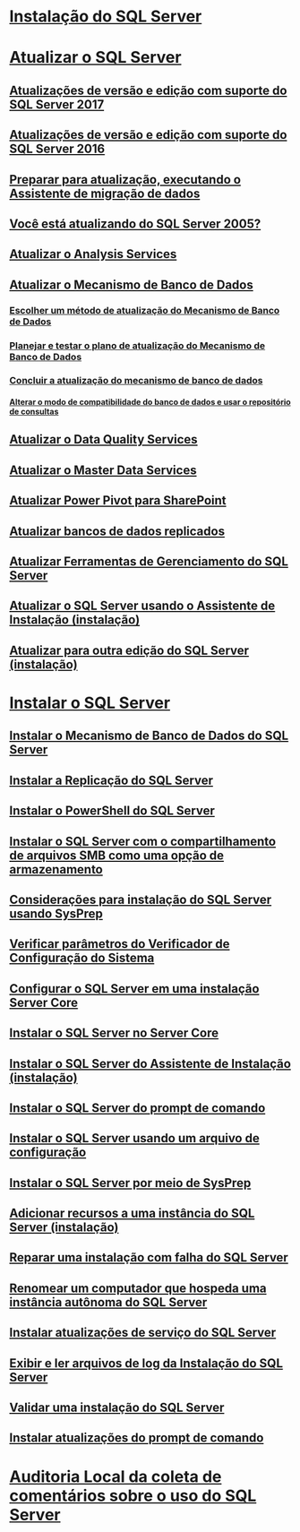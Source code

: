 # [Instalação do SQL Server](installation-for-sql-server.md)  
# [Atualizar o SQL Server](upgrade-sql-server.md)  
## [Atualizações de versão e edição com suporte do SQL Server 2017](supported-version-and-edition-upgrades-2017.md)  
## [Atualizações de versão e edição com suporte do SQL Server 2016](supported-version-and-edition-upgrades.md)  
## [Preparar para atualização, executando o Assistente de migração de dados](prepare-for-upgrade-by-running-data-migration-assistant.md)  
## [Você está atualizando do SQL Server 2005?](are-you-upgrading-from-sql-server-2005.md)  
## [Atualizar o Analysis Services](upgrade-analysis-services.md)  
## [Atualizar o Mecanismo de Banco de Dados](upgrade-database-engine.md)  
### [Escolher um método de atualização do Mecanismo de Banco de Dados](choose-a-database-engine-upgrade-method.md)  
### [Planejar e testar o plano de atualização do Mecanismo de Banco de Dados](plan-and-test-the-database-engine-upgrade-plan.md)  
### [Concluir a atualização do mecanismo de banco de dados](complete-the-database-engine-upgrade.md)  
#### [Alterar o modo de compatibilidade do banco de dados e usar o repositório de consultas](change-the-database-compatibility-mode-and-use-the-query-store.md)  
## [Atualizar o Data Quality Services](upgrade-data-quality-services.md)  
## [Atualizar o Master Data Services](upgrade-master-data-services.md)  
## [Atualizar Power Pivot para SharePoint](upgrade-power-pivot-for-sharepoint.md)  
## [Atualizar bancos de dados replicados](upgrade-replicated-databases.md)  
## [Atualizar Ferramentas de Gerenciamento do SQL Server](upgrade-sql-server-management-tools.md)  
## [Atualizar o SQL Server usando o Assistente de Instalação (instalação)](upgrade-sql-server-using-the-installation-wizard-setup.md)  
## [Atualizar para outra edição do SQL Server (instalação)](upgrade-to-a-different-edition-of-sql-server-setup.md)  
# [Instalar o SQL Server](install-sql-server.md)  
## [Instalar o Mecanismo de Banco de Dados do SQL Server](install-sql-server-database-engine.md)  
## [Instalar a Replicação do SQL Server](install-sql-server-replication.md)  
## [Instalar o PowerShell do SQL Server](install-sql-server-powershell.md)  
## [Instalar o SQL Server com o compartilhamento de arquivos SMB como uma opção de armazenamento](install-sql-server-with-smb-fileshare-as-a-storage-option.md)  
## [Considerações para instalação do SQL Server usando SysPrep](considerations-for-installing-sql-server-using-sysprep.md)  
## [Verificar parâmetros do Verificador de Configuração do Sistema](check-parameters-for-the-system-configuration-checker.md)  
## [Configurar o SQL Server em uma instalação Server Core](configure-sql-server-on-a-server-core-installation.md)  
## [Instalar o SQL Server no Server Core](install-sql-server-on-server-core.md)  
## [Instalar o SQL Server do Assistente de Instalação (instalação)](install-sql-server-from-the-installation-wizard-setup.md)
## [Instalar o SQL Server do prompt de comando](install-sql-server-2016-from-the-command-prompt.md)  
## [Instalar o SQL Server usando um arquivo de configuração](install-sql-server-2016-using-a-configuration-file.md)  
## [Instalar o SQL Server por meio de SysPrep](install-sql-server-using-sysprep.md)  
## [Adicionar recursos a uma instância do SQL Server (instalação)](add-features-to-an-instance-of-sql-server-2016-setup.md)  
## [Reparar uma instalação com falha do SQL Server](repair-a-failed-sql-server-installation.md)  
## [Renomear um computador que hospeda uma instância autônoma do SQL Server](rename-a-computer-that-hosts-a-stand-alone-instance-of-sql-server.md)  
## [Instalar atualizações de serviço do SQL Server](install-sql-server-servicing-updates.md)  
## [Exibir e ler arquivos de log da Instalação do SQL Server](view-and-read-sql-server-setup-log-files.md)  
## [Validar uma instalação do SQL Server](validate-a-sql-server-installation.md)  
## [Instalar atualizações do prompt de comando](installing-updates-from-the-command-prompt.md)  
# [Auditoria Local da coleta de comentários sobre o uso do SQL Server](local-audit-for-sql-server-usage-feedback-collection.md)  
